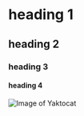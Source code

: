 # heading 1
## heading 2
### heading 3
#### heading 4
![Image of Yaktocat](https://octodex.github.com/images/yaktocat.png)
